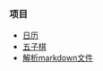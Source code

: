 ### 项目
* [日历](https://github.com/qwe3192359/demo/tree/master/calendar)
* [五子棋](https://github.com/qwe3192359/demo/tree/master/gobang)
* [解析markdown文件](https://github.com/qwe3192359/demo/tree/master/markdown)